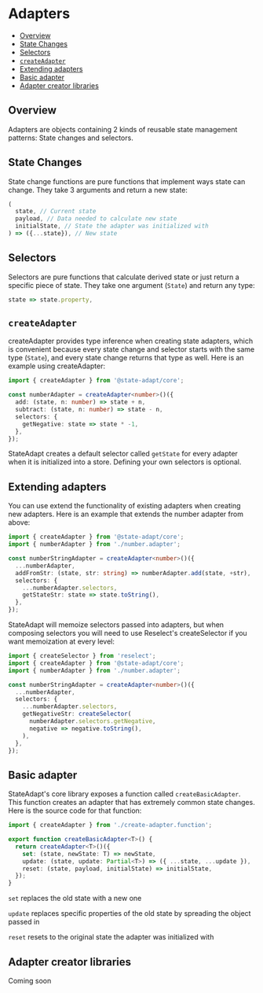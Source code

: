 # Adapters

- [Overview](overview)
- [State Changes](state-changes)
- [Selectors](selectors)
- [`createAdapter`](createadapter)
- [Extending adapters](extending-adapters)
- [Basic adapter](basic-adapter)
- [Adapter creator libraries](adapter-creator-libraries)

## Overview

Adapters are objects containing 2 kinds of reusable state management patterns: State changes and selectors.

## State Changes

State change functions are pure functions that implement ways state can change. They take 3 arguments and return a new state:

```typescript
(
  state, // Current state
  payload, // Data needed to calculate new state
  initialState, // State the adapter was initialized with
) => ({...state}), // New state
```

## Selectors

Selectors are pure functions that calculate derived state or just return a specific piece of state. They take one argument (`State`) and return any type:

```typescript
state => state.property,
```

## `createAdapter`

createAdapter provides type inference when creating state adapters, which is convenient because every state change and selector starts with the same type (`State`), and every state change returns that type as well. Here is an example using createAdapter:

```typescript
import { createAdapter } from '@state-adapt/core';

const numberAdapter = createAdapter<number>()({
  add: (state, n: number) => state + n,
  subtract: (state, n: number) => state - n,
  selectors: {
    getNegative: state => state * -1,
  },
});
```

StateAdapt creates a default selector called `getState` for every adapter when it is initialized into a store. Defining your own selectors is optional.

## Extending adapters

You can use extend the functionality of existing adapters when creating new adapters. Here is an example that extends the number adapter from above:

```typescript
import { createAdapter } from '@state-adapt/core';
import { numberAdapter } from './number.adapter';

const numberStringAdapter = createAdapter<number>()({
  ...numberAdapter,
  addFromStr: (state, str: string) => numberAdapter.add(state, +str),
  selectors: {
    ...numberAdapter.selectors,
    getStateStr: state => state.toString(),
  },
});
```

StateAdapt will memoize selectors passed into adapters, but when composing selectors you will need to use Reselect's createSelector if you want memoization at every level:

```typescript
import { createSelector } from 'reselect';
import { createAdapter } from '@state-adapt/core';
import { numberAdapter } from './number.adapter';

const numberStringAdapter = createAdapter<number>()({
  ...numberAdapter,
  selectors: {
    ...numberAdapter.selectors,
    getNegativeStr: createSelector(
      numberAdapter.selectors.getNegative,
      negative => negative.toString(),
    ),
  },
});
```

## Basic adapter

StateAdapt's core library exposes a function called `createBasicAdapter`. This function creates an adapter that has extremely common state changes. Here is the source code for that function:

```typescript
import { createAdapter } from './create-adapter.function';

export function createBasicAdapter<T>() {
  return createAdapter<T>()({
    set: (state, newState: T) => newState,
    update: (state, update: Partial<T>) => ({ ...state, ...update }),
    reset: (state, payload, initialState) => initialState,
  });
}
```

`set` replaces the old state with a new one

`update` replaces specific properties of the old state by spreading the object passed in

`reset` resets to the original state the adapter was initialized with

## Adapter creator libraries

Coming soon
